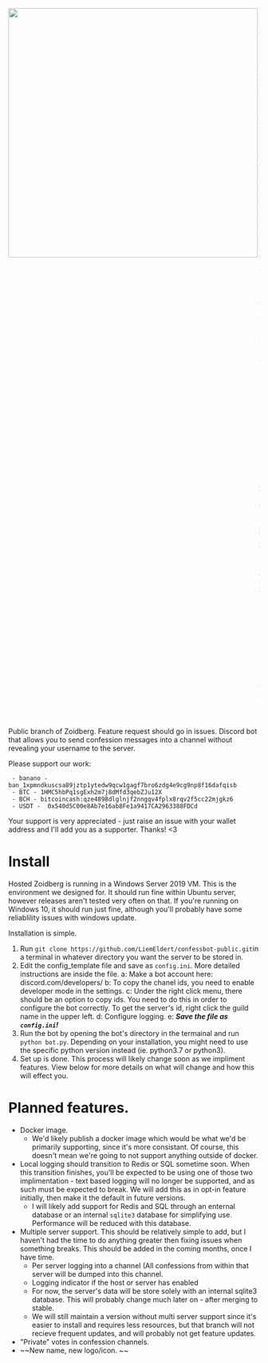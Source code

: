 <img align="left" width=500 src="https://user-images.githubusercontent.com/45272685/118345209-fb8ecf80-b500-11eb-9f24-d662a27818dc.jpg">

```
"""
8888888888P         d8b      888 888                                    888               888
      d88P          Y8P      888 888                                    888               888
     d88P                    888 888                                    888               888
    d88P    .d88b.  888  .d88888 88888b.   .d88b.  888d888 .d88b.       88888b.   .d88b.  888888
   d88P    d88""88b 888 d88" 888 888 "88b d8P  Y8b 888P"  d88P"88b      888 "88b d88""88b 888
  d88P     888  888 888 888  888 888  888 88888888 888    888  888      888  888 888  888 888
 d88P      Y88..88P 888 Y88b 888 888 d88P Y8b.     888    Y88b 888      888 d88P Y88..88P Y88b.
d8888888888 "Y88P"  888  "Y88888 88888P"   "Y8888  888     "Y88888      88888P"   "Y88P"   "Y888
                                                               888
                                                          Y8b d88P
                                                           "Y88P"
"""
```

Public branch of Zoidberg. Feature request should go in issues. 
Discord bot that allows you to send confession messages into a channel without revealing your username to the server. 

Please support our work: 
```
 - banano - ban_1xpmndkuscsa89jztp1ytedw9qcw1gagf7bro6zdg4e9cg9np8f16dafqisb
 - BTC - 1HMC5hbPq1sgExh2m7j8dMfd3qebZJu12X
 - BCH - bitcoincash:qze4898dlglnjf2nngqv4fplx8rqv2f5cc22mjgkz6
 - USDT -  0x540d5C00e8Ab7e16ab8Fe1a9417CA2963388FDCd
```
Your support is very appreciated - just raise an issue with your wallet address and I'll add you as a supporter. Thanks! <3
# Install

Hosted Zoidberg is running in a Windows Server 2019 VM. This is the environment we designed for. It should run fine within Ubuntu server, however releases aren't tested very often on that. If you're running on Windows 10, it should run just fine, although you'll probably have some reliablility issues with windows update.

Installation is simple.
1. Run `git clone https://github.com/LiemEldert/confessbot-public.git`in a terminal in whatever directory you want the server to be stored in.
2. Edit the config_template file and save as `config.ini`. More detailed instructions are inside the file.
   a: Make a bot account here: discord.com/developers/
   b: To copy the chanel ids, you need to enable developer mode in the settings. 
   c: Under the right click menu, there should be an option to copy ids. You need to do this in order to configure the bot correctly. To get the server's id, right click the guild name in the upper left.
   d: Configure logging. 
   e: ***Save the file as `config.ini`!***
3. Run the bot by opening the bot's directory in the termainal and run `python bot.py`. Depending on your installation, you might need to use the specific python version instead (ie. python3.7 or python3). 
4. Set up is done. This process will likely change soon as we impliment features. View below for more details on what will change and how this will effect you. 


# Planned features. 

- Docker image.
   - We'd likely publish a docker image which would be what we'd be primarily supporting, since it's more consistant. 
      Of course, this doesn't mean we're going to not support anything outside of docker.
- Local logging should transition to Redis or SQL sometime soon. When this transition finishes, you'll be expected to be using one of those two implimentation - text based logging will no longer be supported, and as such must be expected to break. We will add this as in opt-in feature initially, then make it the default in future versions. 
  - I will likely add support for Redis and SQL through an enternal database or an internal `sqlite3` database for simplifying use. Performance will be reduced with this database. 
- Multiple server support. This should be relatively simple to add, but I haven't had the time to do anything greater then fixing issues when something breaks. This should be added in the coming months, once I have time. 
  - Per server logging into a channel (All confessions from within that server will be dumped into this channel. 
  - Logging indicator if the host or server has enabled 
  - For now, the server's data will be store solely with an internal sqlite3 database. This will probably change much later on - after merging to stable. 
  - We will still maintain a version without multi server support since it's easier to install and requires less resources, but that branch will not recieve frequent updates, and will probably not get feature updates. 
- "Private" votes in confession channels. 
- ~~New name, new logo/icon. ~~

